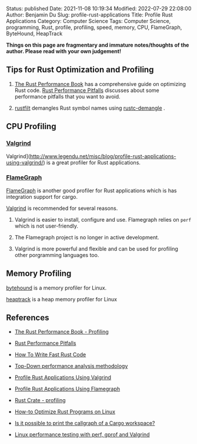 Status: published
Date: 2021-11-08 10:19:34
Modified: 2022-07-29 22:08:00
Author: Benjamin Du
Slug: profile-rust-applications
Title: Profile Rust Applications
Category: Computer Science
Tags: Computer Science, programming, Rust, profile, profiling, speed, memory, CPU, FlameGraph, ByteHound, HeapTrack

**Things on this page are fragmentary and immature notes/thoughts of the author. Please read with your own judgement!**


## Tips for Rust Optimization and Profiling

1. [The Rust Performance Book](https://nnethercote.github.io/perf-book/title-page.html)
    has a comprehensive guide on optimizing Rust code.
    [Rust Performance Pitfalls](https://llogiq.github.io/2017/06/01/perf-pitfalls.html)
    discusses about some performance pitfalls that you want to avoid.

2. [rustfilt](https://crates.io/crates/rustfilt)
    demangles Rust symbol names using 
    [rustc-demangle](https://github.com/rust-lang/rustc-demangle)
    . 

## CPU Profiling

### [Valgrind](http://www.legendu.net/misc/blog/profile-rust-applications-using-valgrind/)
Valgrind](http://www.legendu.net/misc/blog/profile-rust-applications-using-valgrind/)
is a great profiler for Rust applications.

### [FlameGraph](http://www.legendu.net/misc/blog/profile-rust-applications-using-flamegraph)

[FlameGraph](http://www.legendu.net/misc/blog/profile-rust-applications-using-flamegraph)
is another good profiler for Rust applications 
which is has integration support for cargo.

[Valgrind](http://www.legendu.net/misc/blog/profile-rust-applications-using-valgrind/)
is recommended for several reasons.

1. Valgrind is easier to install, configure and use.
    Flamegraph relies on `perf` which is not user-friendly.

2. The Flamegraph project is no longer in active development.

3. Valgrind is more powerful and flexible 
    and can be used for profiling other porgramming languages too.

## Memory Profiling

[bytehound](https://github.com/koute/bytehound)
is a memory profiler for Linux.

[heaptrack](https://github.com/KDE/heaptrack)
is a heap memory profiler for Linux


## References

- [The Rust Performance Book - Profiling](https://nnethercote.github.io/perf-book/profiling.html)

- [Rust Performance Pitfalls](https://llogiq.github.io/2017/06/01/perf-pitfalls.html)

- [How To Write Fast Rust Code](http://likebike.com/posts/How_To_Write_Fast_Rust_Code.html)

- [Top-Down performance analysis methodology](https://easyperf.net/blog/2019/02/09/Top-Down-performance-analysis-methodology)

- [Profile Rust Applications Using Valgrind](http://www.legendu.net/misc/blog/profile-rust-applications-using-valgrind/)

- [Profile Rust Applications Using Flamegraph](http://www.legendu.net/misc/blog/profile-rust-applications-using-flamegraph/)

- [Rust Crate - profiling](https://crates.io/crates/profiling)

- [How-to Optimize Rust Programs on Linux](http://www.codeofview.com/fix-rs/2017/01/24/how-to-optimize-rust-programs-on-linux/)

- [Is it possible to print the callgraph of a Cargo workspace?](https://users.rust-lang.org/t/is-it-possible-to-print-the-callgraph-of-a-cargo-workspace/50369)

- [Linux performance testing with perf, gprof and Valgrind](https://blog.appliscale.io/2018/04/30/tools-4-linux-performance-testing/)

